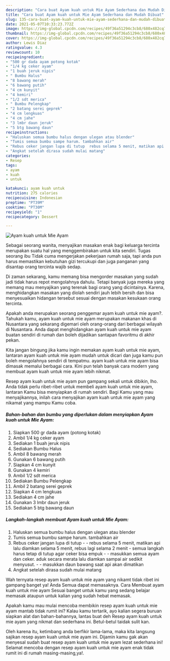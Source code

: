 ```yaml
---
description: "Cara buat Ayam kuah untuk Mie Ayam Sederhana dan Mudah Dibuat"
title: "Cara buat Ayam kuah untuk Mie Ayam Sederhana dan Mudah Dibuat"
slug: 135-cara-buat-ayam-kuah-untuk-mie-ayam-sederhana-dan-mudah-dibuat
date: 2021-05-07T10:33:23.772Z
image: https://img-global.cpcdn.com/recipes/49f36a51294c3cb8/680x482cq70/ayam-kuah-untuk-mie-ayam-foto-resep-utama.jpg
thumbnail: https://img-global.cpcdn.com/recipes/49f36a51294c3cb8/680x482cq70/ayam-kuah-untuk-mie-ayam-foto-resep-utama.jpg
cover: https://img-global.cpcdn.com/recipes/49f36a51294c3cb8/680x482cq70/ayam-kuah-untuk-mie-ayam-foto-resep-utama.jpg
author: Lewis Diaz
ratingvalue: 4.3
reviewcount: 10
recipeingredient:
- "500 gr dada ayam potong kotak"
- "1/4 kg ceker ayam"
- "1 buah jeruk nipis"
- " Bumbu Halus"
- "8 bawang merah"
- "6 bawang putih"
- "4 cm kunyit"
- "4 kemiri"
- "1/2 sdt merica"
- " Bumbu Pelengkap"
- "2 batang serei geprek"
- "4 cm lengkuas"
- "4 cm jahe"
- "3 lmbr daun jeruk"
- "5 btg bawang daun"
recipeinstructions:
- "Haluskan semua bumbu halus dengan ulegan atau blender"
- "Tumis semua bumbu sampe harum. tambahkan air"
- "Rebus ceker jangan lupa di tutup  rebus selama 5 menit, matikan api lalu diamkan selama 5 menit, rebus lagi selama 2 menit  semua langkah harus tetap di tutup agar ceker bisa empuk  masukkan semua ayam dan ceker. aduk secara merata lalu diamkan sampai air sedikit menyusut.  masukkan daun bawang saat api akan dimatikan"
- "Angkat setelah dirasa sudah mulai matang"
categories:
- Resep
tags:
- ayam
- kuah
- untuk

katakunci: ayam kuah untuk 
nutrition: 275 calories
recipecuisine: Indonesian
preptime: "PT39M"
cooktime: "PT30M"
recipeyield: "1"
recipecategory: Dessert

---
```



![Ayam kuah untuk Mie Ayam](https://img-global.cpcdn.com/recipes/49f36a51294c3cb8/680x482cq70/ayam-kuah-untuk-mie-ayam-foto-resep-utama.jpg)

Sebagai seorang wanita, menyajikan masakan enak bagi keluarga tercinta merupakan suatu hal yang menggembirakan untuk kita sendiri. Tugas seorang ibu Tidak cuma mengerjakan pekerjaan rumah saja, tapi anda pun harus memastikan kebutuhan gizi tercukupi dan juga panganan yang disantap orang tercinta wajib sedap.

Di zaman  sekarang, kamu memang bisa mengorder masakan yang sudah jadi tidak harus repot mengolahnya dahulu. Tetapi banyak juga mereka yang memang mau menyajikan yang terenak bagi orang yang dicintainya. Karena, menghidangkan masakan yang diolah sendiri jauh lebih bersih dan bisa menyesuaikan hidangan tersebut sesuai dengan masakan kesukaan orang tercinta. 



Apakah anda merupakan seorang penggemar ayam kuah untuk mie ayam?. Tahukah kamu, ayam kuah untuk mie ayam merupakan makanan khas di Nusantara yang sekarang digemari oleh orang-orang dari berbagai wilayah di Nusantara. Anda dapat menghidangkan ayam kuah untuk mie ayam buatan sendiri di rumah dan boleh dijadikan santapan favoritmu di akhir pekan.

Kita jangan bingung jika kamu ingin memakan ayam kuah untuk mie ayam, lantaran ayam kuah untuk mie ayam mudah untuk dicari dan juga kamu pun boleh mengolahnya sendiri di tempatmu. ayam kuah untuk mie ayam bisa dimasak memalui berbagai cara. Kini pun telah banyak cara modern yang membuat ayam kuah untuk mie ayam lebih nikmat.

Resep ayam kuah untuk mie ayam pun gampang sekali untuk dibikin, lho. Anda tidak perlu ribet-ribet untuk membeli ayam kuah untuk mie ayam, lantaran Kamu bisa menyiapkan di rumah sendiri. Bagi Kamu yang mau menyajikannya, inilah cara menyajikan ayam kuah untuk mie ayam yang nikamat yang mampu Kamu coba.

<!--inarticleads1-->

##### Bahan-bahan dan bumbu yang diperlukan dalam menyiapkan Ayam kuah untuk Mie Ayam:

1. Siapkan 500 gr dada ayam (potong kotak)
1. Ambil 1/4 kg ceker ayam
1. Sediakan 1 buah jeruk nipis
1. Sediakan  Bumbu Halus
1. Ambil 8 bawang merah
1. Gunakan 6 bawang putih
1. Siapkan 4 cm kunyit
1. Gunakan 4 kemiri
1. Ambil 1/2 sdt merica
1. Sediakan  Bumbu Pelengkap
1. Ambil 2 batang serei geprek
1. Siapkan 4 cm lengkuas
1. Sediakan 4 cm jahe
1. Gunakan 3 lmbr daun jeruk
1. Sediakan 5 btg bawang daun




<!--inarticleads2-->

##### Langkah-langkah membuat Ayam kuah untuk Mie Ayam:

1. Haluskan semua bumbu halus dengan ulegan atau blender
1. Tumis semua bumbu sampe harum. tambahkan air
1. Rebus ceker jangan lupa di tutup -  - rebus selama 5 menit, matikan api lalu diamkan selama 5 menit, rebus lagi selama 2 menit  - semua langkah harus tetap di tutup agar ceker bisa empuk -  - masukkan semua ayam dan ceker. aduk secara merata lalu diamkan sampai air sedikit menyusut. -  - masukkan daun bawang saat api akan dimatikan
1. Angkat setelah dirasa sudah mulai matang




Wah ternyata resep ayam kuah untuk mie ayam yang nikamt tidak ribet ini gampang banget ya! Anda Semua dapat memasaknya. Cara Membuat ayam kuah untuk mie ayam Sesuai banget untuk kamu yang sedang belajar memasak ataupun untuk kalian yang sudah hebat memasak.

Apakah kamu mau mulai mencoba membikin resep ayam kuah untuk mie ayam mantab tidak rumit ini? Kalau kamu tertarik, ayo kalian segera buruan siapkan alat dan bahan-bahannya, lantas buat deh Resep ayam kuah untuk mie ayam yang nikmat dan sederhana ini. Betul-betul taidak sulit kan. 

Oleh karena itu, ketimbang anda berfikir lama-lama, maka kita langsung sajikan resep ayam kuah untuk mie ayam ini. Dijamin kamu gak akan menyesal sudah buat resep ayam kuah untuk mie ayam lezat sederhana ini! Selamat mencoba dengan resep ayam kuah untuk mie ayam enak tidak rumit ini di rumah masing-masing,ya!.

